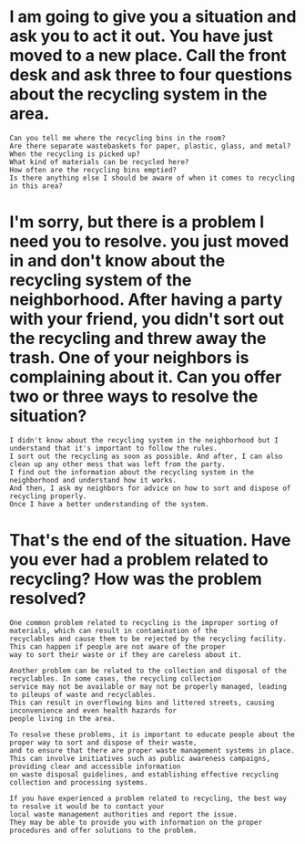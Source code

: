 # I am going to give you a situation and ask you to act it out. You have just moved to a new place. Call the front desk and ask three to four questions about the recycling system in the area.
```
Can you tell me where the recycling bins in the room?
Are there separate wastebaskets for paper, plastic, glass, and metal?
When the recycling is picked up?
What kind of materials can be recycled here?
How often are the recycling bins emptied?
Is there anything else I should be aware of when it comes to recycling in this area?
```
# I'm sorry, but there is a problem I need you to resolve. you just moved in and don't know about the recycling system of the neighborhood. After having a party with your friend, you didn't sort out the recycling and threw away the trash. One of your neighbors is complaining about it. Can you offer two or three ways to resolve the situation?
```
I didn't know about the recycling system in the neighborhood but I understand that it's important to follow the rules.
I sort out the recycling as soon as possible. And after, I can also clean up any other mess that was left from the party.
I find out the information about the recycling system in the neighborhood and understand how it works. 
And then, I ask my neighbors for advice on how to sort and dispose of recycling properly. 
Once I have a better understanding of the system.
```
# That's the end of the situation. Have you ever had a problem related to recycling? How was the problem resolved? 
```
One common problem related to recycling is the improper sorting of materials, which can result in contamination of the
recyclables and cause them to be rejected by the recycling facility. This can happen if people are not aware of the proper
way to sort their waste or if they are careless about it.

Another problem can be related to the collection and disposal of the recyclables. In some cases, the recycling collection
service may not be available or may not be properly managed, leading to pileups of waste and recyclables.
This can result in overflowing bins and littered streets, causing inconvenience and even health hazards for
people living in the area.

To resolve these problems, it is important to educate people about the proper way to sort and dispose of their waste,
and to ensure that there are proper waste management systems in place. 
This can involve initiatives such as public awareness campaigns, providing clear and accessible information
on waste disposal guidelines, and establishing effective recycling collection and processing systems.

If you have experienced a problem related to recycling, the best way to resolve it would be to contact your
local waste management authorities and report the issue. 
They may be able to provide you with information on the proper procedures and offer solutions to the problem.
```
